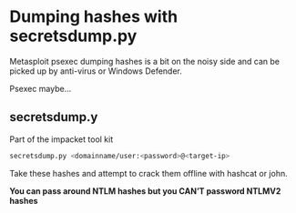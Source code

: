 # Dumping hashes with secretsdump.py

Metasploit psexec dumping hashes is a bit on the noisy side and can be picked up by anti-virus or Windows Defender.

Psexec maybe...

## secretsdump.y

Part of the impacket tool kit

```bash
secretsdump.py <domainname/user:<password>@<target-ip>
```

Take these hashes and attempt to crack them offline with hashcat or john.

**You can pass around NTLM hashes but you CAN’T password NTLMV2 hashes**
